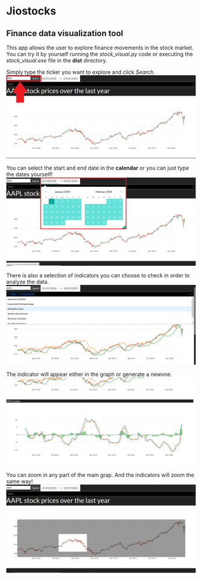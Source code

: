 # Jiostocks

## Finance data visualization tool

This app allows the user to explore finance movements in the stock market.
You can try it by yourself running the *stock_visual.py* code or executing the *stock_visual.exe* file in the **dist** directory.

Simply type the ticker you want to explore and click *Search*.
![First image](/images/rm1.png?raw=true)

You can select the start and end date in the **calendar** or you can just type the dates yourself!
![Second image](/images/rm2.png?=raw=true)

There is also a selection of indicators you can choose to check in order to analyze the data.
![Third image](/images/rm3.png?=raw=true)

The indicator will appear either in the graph or generate a newone.
![Fourth image](/images/rm4.png?=raw=true)

You can zoom in any part of the main grap. And the indicators will zoom the same way!
![Fifth image](/images/rm5.png?=raw=true)
